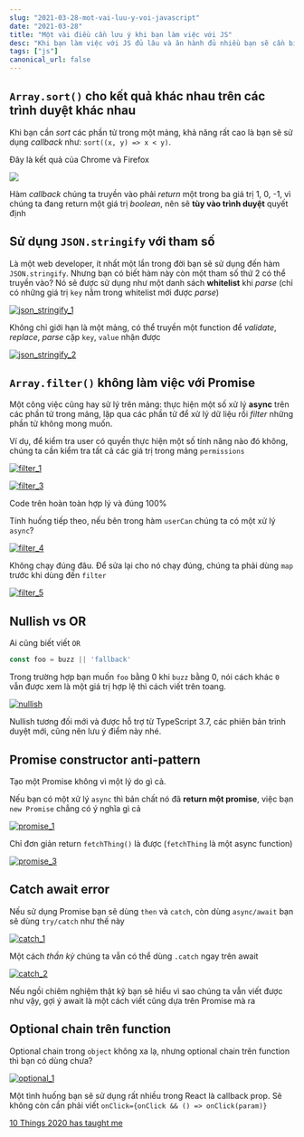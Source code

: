 ```yaml
---
slug: "2021-03-28-mot-vai-luu-y-voi-javascript"
date: "2021-03-28"
title: "Một vài điều cần lưu ý khi bạn làm việc với JS"
desc: "Khi bạn làm việc với JS đủ lâu và ăn hành đủ nhiều bạn sẽ cần biết đến những đặc điểm rất riêng của JS"
tags: ["js"]
canonical_url: false
---
```


## `Array.sort()` cho kết quả khác nhau trên các trình duyệt khác nhau

Khi bạn cần *sort* các phần tử trong một mảng, khả năng rất cao là bạn sẽ sử dụng *callback* như: `sort((x, y) => x < y)`.

Đây là kết quả của Chrome và Firefox

![](https://res.cloudinary.com/practicaldev/image/fetch/s--s1SlEvCn--/c_limit%2Cf_auto%2Cfl_progressive%2Cq_auto%2Cw_880/https://dev-to-uploads.s3.amazonaws.com/uploads/articles/63i4pdemdrcltmlcfmy7.png)

Hàm *callback* chúng ta truyền vào phải *return* một trong ba giá trị 1, 0, -1, vì chúng ta đang return một giá trị *boolean*, nên sẽ **tùy vào trình duyệt** quyết định

##  Sử dụng `JSON.stringify` với tham số

Là một web developer, ít nhất một lần trong đời bạn sẽ sử dụng đến hàm `JSON.stringify`. Nhưng bạn có biết hàm này còn một tham số thứ 2 có thể truyền vào? Nó sẽ được sử dụng như một danh sách **whitelist** khi *parse* (chỉ có những giá trị `key` nằm trong whitelist mới được *parse*)

[![json_stringify_1](https://res.cloudinary.com/practicaldev/image/fetch/s--1m2M-1nL--/c_limit%2Cf_auto%2Cfl_progressive%2Cq_auto%2Cw_880/https://dev-to-uploads.s3.amazonaws.com/uploads/articles/2mot0de4qunp1jz9drti.png)](https://res.cloudinary.com/practicaldev/image/fetch/s--1m2M-1nL--/c_limit%2Cf_auto%2Cfl_progressive%2Cq_auto%2Cw_880/https://dev-to-uploads.s3.amazonaws.com/uploads/articles/2mot0de4qunp1jz9drti.png)

Không chỉ giới hạn là một mảng, có thể truyền một function để *validate*, *replace*, *parse* cặp `key`, `value` nhận được

[![json_stringify_2](https://res.cloudinary.com/practicaldev/image/fetch/s--LKLRzNjN--/c_limit%2Cf_auto%2Cfl_progressive%2Cq_auto%2Cw_880/https://dev-to-uploads.s3.amazonaws.com/uploads/articles/87gpt399syw126i3lnw5.png)](https://res.cloudinary.com/practicaldev/image/fetch/s--LKLRzNjN--/c_limit%2Cf_auto%2Cfl_progressive%2Cq_auto%2Cw_880/https://dev-to-uploads.s3.amazonaws.com/uploads/articles/87gpt399syw126i3lnw5.png)

## `Array.filter()` không làm việc với Promise

Một công việc cũng hay sử lý trên mảng: thực hiện một số xử lý **async** trên các phần tử trong mảng, lặp qua các phần tử để xử lý dữ liệu rồi *filter* những phần tử không mong muốn.

Ví dụ, để kiểm tra user có quyền thực hiện một số tính năng nào đó không, chúng ta cần kiểm tra tất cả các giá trị trong mảng `permissions`

[![filter_1](https://res.cloudinary.com/practicaldev/image/fetch/s--zxtRNXjO--/c_limit%2Cf_auto%2Cfl_progressive%2Cq_auto%2Cw_880/https://dev-to-uploads.s3.amazonaws.com/uploads/articles/i8ph059u9575f29hmqjz.png)](https://res.cloudinary.com/practicaldev/image/fetch/s--zxtRNXjO--/c_limit%2Cf_auto%2Cfl_progressive%2Cq_auto%2Cw_880/https://dev-to-uploads.s3.amazonaws.com/uploads/articles/i8ph059u9575f29hmqjz.png)

[![filter_3](https://res.cloudinary.com/practicaldev/image/fetch/s--RY4XUoXw--/c_limit%2Cf_auto%2Cfl_progressive%2Cq_auto%2Cw_880/https://dev-to-uploads.s3.amazonaws.com/uploads/articles/5d2v4ingkoxlvrjrynwv.png)](https://res.cloudinary.com/practicaldev/image/fetch/s--RY4XUoXw--/c_limit%2Cf_auto%2Cfl_progressive%2Cq_auto%2Cw_880/https://dev-to-uploads.s3.amazonaws.com/uploads/articles/5d2v4ingkoxlvrjrynwv.png)

Code trên hoàn toàn hợp lý và đúng 100%

Tính huống tiếp theo, nếu bên trong hàm `userCan` chúng ta có một xử lý `async`?

[![filter_4](https://res.cloudinary.com/practicaldev/image/fetch/s--4PNbNENY--/c_limit%2Cf_auto%2Cfl_progressive%2Cq_auto%2Cw_880/https://dev-to-uploads.s3.amazonaws.com/uploads/articles/as0sblsgjwbz52jqah2j.png)](https://res.cloudinary.com/practicaldev/image/fetch/s--4PNbNENY--/c_limit%2Cf_auto%2Cfl_progressive%2Cq_auto%2Cw_880/https://dev-to-uploads.s3.amazonaws.com/uploads/articles/as0sblsgjwbz52jqah2j.png)

Không chạy đúng đâu. Để sửa lại cho nó chạy đúng, chúng ta phải dùng `map` trước khi dùng đến `filter`

[![filter_5](https://res.cloudinary.com/practicaldev/image/fetch/s--dK138iQ1--/c_limit%2Cf_auto%2Cfl_progressive%2Cq_auto%2Cw_880/https://dev-to-uploads.s3.amazonaws.com/uploads/articles/8p5nocab1xkyjss5jl09.png)](https://res.cloudinary.com/practicaldev/image/fetch/s--dK138iQ1--/c_limit%2Cf_auto%2Cfl_progressive%2Cq_auto%2Cw_880/https://dev-to-uploads.s3.amazonaws.com/uploads/articles/8p5nocab1xkyjss5jl09.png)

## Nullish vs OR

Ai cũng biết viết `OR`

```js
const foo = buzz || 'fallback'
```

Trong trường hợp bạn muốn `foo` bằng 0 khi `buzz` bằng 0, nói cách khác `0` vẫn được xem là một giá trị hợp lệ thì cách viết trên toang.

[![nullish](https://res.cloudinary.com/practicaldev/image/fetch/s--QoLPcQ4s--/c_limit%2Cf_auto%2Cfl_progressive%2Cq_auto%2Cw_880/https://dev-to-uploads.s3.amazonaws.com/uploads/articles/ai8rwv56h5ymun1vpi6h.png)](https://res.cloudinary.com/practicaldev/image/fetch/s--QoLPcQ4s--/c_limit%2Cf_auto%2Cfl_progressive%2Cq_auto%2Cw_880/https://dev-to-uploads.s3.amazonaws.com/uploads/articles/ai8rwv56h5ymun1vpi6h.png)

Nullish tương đối mới và được hỗ trợ từ TypeScript 3.7, các phiên bản trình duyệt mới, cũng nên lưu ý điểm này nhé.

## Promise constructor anti-pattern

Tạo một Promise không vì một lý do gì cả.

Nếu bạn có một xử lý `async` thì bản chất nó đã **return một promise**, việc bạn `new Promise` chẳng có ý nghĩa gì cả

[![promise_1](https://res.cloudinary.com/practicaldev/image/fetch/s--C-1fI-Bz--/c_limit%2Cf_auto%2Cfl_progressive%2Cq_auto%2Cw_880/https://dev-to-uploads.s3.amazonaws.com/uploads/articles/98tp5ldyr4065np0skt5.png)](https://res.cloudinary.com/practicaldev/image/fetch/s--C-1fI-Bz--/c_limit%2Cf_auto%2Cfl_progressive%2Cq_auto%2Cw_880/https://dev-to-uploads.s3.amazonaws.com/uploads/articles/98tp5ldyr4065np0skt5.png)

Chỉ đơn giản return `fetchThing()` là được (`fetchThing` là một async function)

[![promise_3](https://res.cloudinary.com/practicaldev/image/fetch/s--pHlwjR8x--/c_limit%2Cf_auto%2Cfl_progressive%2Cq_auto%2Cw_880/https://dev-to-uploads.s3.amazonaws.com/uploads/articles/jpyxc4hrmvepkthp1wyb.png)](https://res.cloudinary.com/practicaldev/image/fetch/s--pHlwjR8x--/c_limit%2Cf_auto%2Cfl_progressive%2Cq_auto%2Cw_880/https://dev-to-uploads.s3.amazonaws.com/uploads/articles/jpyxc4hrmvepkthp1wyb.png)

## Catch await error

Nếu sử dụng Promise bạn sẽ dùng `then` và `catch`, còn dùng `async/await` bạn sẽ dùng `try/catch` như thế này

[![catch_1](https://res.cloudinary.com/practicaldev/image/fetch/s--xRTdGBFG--/c_limit%2Cf_auto%2Cfl_progressive%2Cq_auto%2Cw_880/https://dev-to-uploads.s3.amazonaws.com/uploads/articles/w77xvropho5fnzjr3lzq.png)](https://res.cloudinary.com/practicaldev/image/fetch/s--xRTdGBFG--/c_limit%2Cf_auto%2Cfl_progressive%2Cq_auto%2Cw_880/https://dev-to-uploads.s3.amazonaws.com/uploads/articles/w77xvropho5fnzjr3lzq.png)

Một cách *thần kỳ* chúng ta vẫn có thể dùng `.catch` ngay trên await

[![catch_2](https://res.cloudinary.com/practicaldev/image/fetch/s--9_RtvCXJ--/c_limit%2Cf_auto%2Cfl_progressive%2Cq_auto%2Cw_880/https://dev-to-uploads.s3.amazonaws.com/uploads/articles/k4sca69yg3cn1t2w3q1e.png)](https://res.cloudinary.com/practicaldev/image/fetch/s--9_RtvCXJ--/c_limit%2Cf_auto%2Cfl_progressive%2Cq_auto%2Cw_880/https://dev-to-uploads.s3.amazonaws.com/uploads/articles/k4sca69yg3cn1t2w3q1e.png)

Nếu ngồi chiêm nghiệm thật kỹ bạn sẽ hiểu vì sao chúng ta vẫn viết được như vậy, gợi ý await là một cách viết cũng dựa trên Promise mà ra

## Optional chain trên function

Optional chain trong `object` không xa lạ, nhưng optional chain trên function thì bạn có dùng chưa?

[![optional_1](https://res.cloudinary.com/practicaldev/image/fetch/s--GS_uEqqr--/c_limit%2Cf_auto%2Cfl_progressive%2Cq_auto%2Cw_880/https://dev-to-uploads.s3.amazonaws.com/uploads/articles/57rtruthopibgpvl5pcz.png)](https://res.cloudinary.com/practicaldev/image/fetch/s--GS_uEqqr--/c_limit%2Cf_auto%2Cfl_progressive%2Cq_auto%2Cw_880/https://dev-to-uploads.s3.amazonaws.com/uploads/articles/57rtruthopibgpvl5pcz.png)

Một tình huống bạn sẽ sử dụng rất nhiều trong React là callback prop. Sẽ không còn cần phải viết `onClick={onClick && () => onClick(param)}`


[10 Things 2020 has taught me](https://dev.to/joakimunge/10-things-2020-has-taught-me-nfj)

